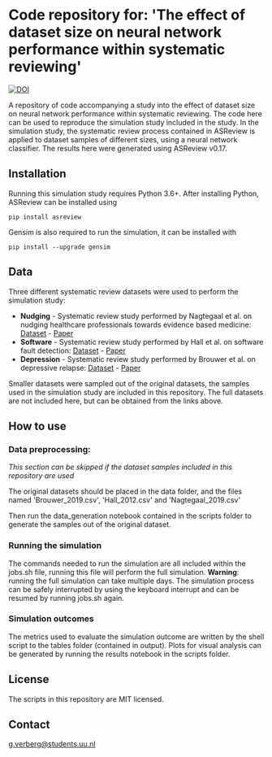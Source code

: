 # Code repository for: 'The effect of dataset size on neural network performance within systematic reviewing'
[![DOI](https://zenodo.org/badge/DOI/10.5281/zenodo.5112498.svg)](https://zenodo.org/record/5112498)

A repository of code accompanying a study into the effect of dataset size on neural network performance within systematic reviewing. The code here can be used to reproduce the simulation study included in the study. In the simulation study, the systematic review process contained in ASReview is applied to dataset samples of different sizes, using a neural network classifier. The results here were generated using ASReview v0.17.

## Installation

Running this simulation study requires Python 3.6+. After installing Python, ASReview can be installed using

```
pip install asreview
```

Gensim is also required to run the simulation, it can be installed with

```
pip install --upgrade gensim
```

## Data

Three different systematic review datasets were used to perform the simulation study:
- **Nudging** - Systematic review study performed by Nagtegaal et al. on nudging healthcare professionals towards evidence based medicine: [Dataset](https://dataverse.harvard.edu/file.xhtml?persistentId=doi:10.7910/DVN/WMGPGZ/HY6N2S) - [Paper](https://doi.org/10.30636/jbpa.22.71)
- **Software** - Systematic review study performed by Hall et al. on software fault detection: [Dataset](https://zenodo.org/record/1162952#.YOXRlugzaUk) - [Paper](https://doi.org/10.1109/TSE.2011.103)
- **Depression** - Systematic review study performed by Brouwer et al. on depressive relapse: [Dataset](https://osf.io/r45yz/) - [Paper](https://doi.org/10.1016/j.cpr.2019.101773)

Smaller datasets were sampled out of the original datasets, the samples used in the simulation study are included in this repository. The full datasets are not included here, but can be obtained from the links above.


## How to use
### Data preprocessing:
*This section can be skipped if the dataset samples included in this repository are used*

The original datasets should be placed in the data folder, and the files named 'Brouwer_2019.csv', 'Hall_2012.csv' and 'Nagtegaal_2019.csv'

Then run the data_generation notebook contained in the scripts folder to generate the samples out of the original dataset.

### Running the simulation
The commands needed to run the simulation are all included within the jobs.sh file, running this file will perform the full simulation. **Warning**: running the full simulation can take multiple days. The simulation process can be safely interrupted by using the keyboard interrupt and can be resumed by running jobs.sh again.

### Simulation outcomes
The metrics used to evaluate the simulation outcome are written by the shell script to the tables folder (contained in output). Plots for visual analysis can be generated by running the results notebook in the scripts folder.

## License

The scripts in this repository are MIT licensed.

## Contact

g.verberg@students.uu.nl
